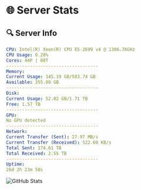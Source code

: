 # 🌐 Server Stats
## 🔍 Server Info
```yaml
CPU: Intel(R) Xeon(R) CPU E5-2699 v4 @ 1306.76GHz
CPU Usage: 0.20%
Cores: 44P | 88T
-----------------------------------
Memory:
Current Usage: 145.19 GB/503.74 GB
Available: 355.08 GB
-----------------------------------
Disk:
Current Usage: 52.02 GB/1.71 TB
Free: 1.57 TB
-----------------------------------
GPU:
No GPU detected
-----------------------------------
Network:
Current Transfer (Sent): 27.97 MB/s
Current Transfer (Received): 522.60 KB/s
Total Sent: 174.61 TB
Total Received: 2.55 TB
-----------------------------------
Uptime:
26d 2h 23m 50s
```
![GitHub Stats](https://img.shields.io/badge/Updated-2025-03-06_01:07:08-blue)